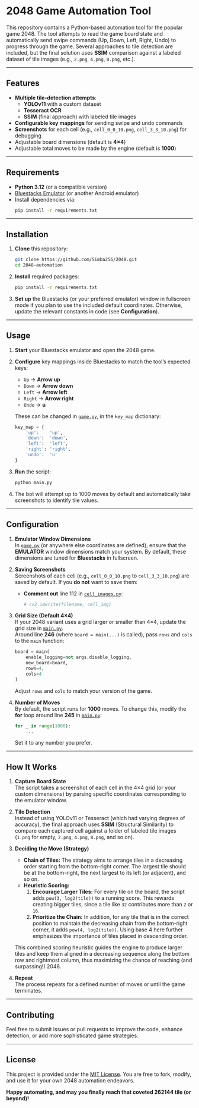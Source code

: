 
# 2048 Game Automation Tool

This repository contains a Python-based automation tool for the popular game 2048. The tool attempts to read the game board state and automatically send swipe commands (Up, Down, Left, Right, Undo) to progress through the game. Several approaches to tile detection are included, but the final solution uses **SSIM** comparison against a labeled dataset of tile images (e.g., `2.png`, `4.png`, `8.png`, etc.).

---

## Features

- **Multiple tile-detection attempts**:
  - **YOLOv11** with a custom dataset
  - **Tesseract OCR**
  - **SSIM** (final approach) with labeled tile images
- **Configurable key mappings** for sending swipe and undo commands
- **Screenshots** for each cell (e.g., `cell_0_0_10.png`, `cell_3_3_10.png`) for debugging
- Adjustable board dimensions (default is **4×4**)
- Adjustable total moves to be made by the engine (default is **1000**)

---

## Requirements

- **Python 3.12** (or a compatible version)
- [Bluestacks Emulator](https://www.bluestacks.com/) (or another Android emulator)
- Install dependencies via:
  ```bash
  pip install -r requirements.txt
  ```

---

## Installation

1. **Clone** this repository:
   ```bash
   git clone https://github.com/Simba256/2048.git
   cd 2048-automation
   ```
2. **Install** required packages:
   ```bash
   pip install -r requirements.txt
   ```
3. **Set up** the Bluestacks (or your preferred emulator) window in fullscreen mode if you plan to use the included default coordinates. Otherwise, update the relevant constants in code (see **Configuration**).

---

## Usage

1. **Start** your Bluestacks emulator and open the 2048 game.
2. **Configure** key mappings inside Bluestacks to match the tool’s expected keys:
   - `Up` → **Arrow up**
   - `Down` → **Arrow down**
   - `Left` → **Arrow left**
   - `Right` → **Arrow right**
   - `Undo` → **u**  

   These can be changed in [`game.py`](game.py), in the `key_map` dictionary:
   ```python
   key_map = {
       'up':    'up',
       'down':  'down',
       'left':  'left',
       'right': 'right',
       'undo':  'u'
   }
   ```
3. **Run** the script:
   ```bash
   python main.py
   ```
4. The bot will attempt up to 1000 moves by default and automatically take screenshots to identify tile values.

---

## Configuration

1. **Emulator Window Dimensions**  
   In [`game.py`](game.py) (or anywhere else coordinates are defined), ensure that the **EMULATOR** window dimensions match your system. By default, these dimensions are tuned for **Bluestacks** in fullscreen.

2. **Saving Screenshots**  
   Screenshots of each cell (e.g., `cell_0_0_10.png` to `cell_3_3_10.png`) are saved by default. If you **do not** want to save them:
   - **Comment out** line 112 in [`cell_images.py`](cell_images.py):
     ```python
     # cv2.imwrite(filename, cell_img)
     ```

3. **Grid Size (Default 4×4)**  
   If your 2048 variant uses a grid larger or smaller than 4×4, update the grid size in [`main.py`](main.py).  
   Around line **246** (where `board = main(...)` is called), pass `rows` and `cols` to the `main` function:
   ```python
   board = main(
       enable_logging=not args.disable_logging,
       new_board=board,
       rows=4,
       cols=4
   )
   ```
   Adjust `rows` and `cols` to match your version of the game.

4. **Number of Moves**  
   By default, the script runs for **1000** moves. To change this, modify the **for** loop around line **245** in [`main.py`](main.py):
   ```python
   for _ in range(1000):
       ...
   ```
   Set it to any number you prefer.

---

## How It Works

1. **Capture Board State**  
   The script takes a screenshot of each cell in the 4×4 grid (or your custom dimensions) by parsing specific coordinates corresponding to the emulator window.

2. **Tile Detection**  
   Instead of using YOLOv11 or Tesseract (which had varying degrees of accuracy), the final approach uses **SSIM** (Structural Similarity) to compare each captured cell against a folder of labeled tile images (`1.png` for empty, `2.png`, `4.png`, `8.png`, and so on).

3. **Deciding the Move (Strategy)**  
   - **Chain of Tiles:** The strategy aims to arrange tiles in a decreasing order starting from the bottom-right corner. The largest tile should be at the bottom-right, the next largest to its left (or adjacent), and so on.
   - **Heuristic Scoring:**  
     1. **Encourage Larger Tiles:** For every tile on the board, the script adds `pow(3, log2(tile))` to a running score. This rewards creating bigger tiles, since a tile like `32` contributes more than `2` or `16`.  
     2. **Prioritize the Chain:** In addition, for any tile that is in the correct position to maintain the decreasing chain from the bottom-right corner, it adds `pow(4, log2(tile))`. Using base 4 here further emphasizes the importance of tiles placed in descending order.  

   This combined scoring heuristic guides the engine to produce larger tiles and keep them aligned in a decreasing sequence along the bottom row and rightmost column, thus maximizing the chance of reaching (and surpassing!) 2048.

4. **Repeat**  
   The process repeats for a defined number of moves or until the game terminates.

---

## Contributing

Feel free to submit issues or pull requests to improve the code, enhance detection, or add more sophisticated game strategies.

---

## License

This project is provided under the [MIT License](LICENSE). You are free to fork, modify, and use it for your own 2048 automation endeavors.

**Happy automating, and may you finally reach that coveted 262144 tile (or beyond)!**
